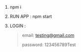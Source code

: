 1. npm i

2. RUN APP : npm start

3. LOGIN :
   > email: testing@gmail.com
   >
   > password: 123456789Test
